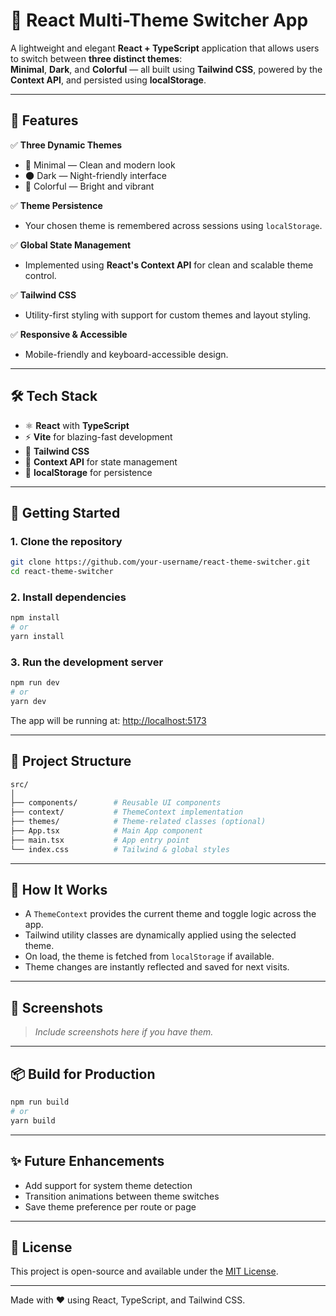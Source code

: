 # 🎨 React Multi-Theme Switcher App

A lightweight and elegant **React + TypeScript** application that allows users to switch between **three distinct themes**:  
**Minimal**, **Dark**, and **Colorful** — all built using **Tailwind CSS**, powered by the **Context API**, and persisted using **localStorage**.

---

## 🌟 Features

✅ **Three Dynamic Themes**  
- 🧼 Minimal — Clean and modern look  
- 🌑 Dark — Night-friendly interface  
- 🌈 Colorful — Bright and vibrant  

✅ **Theme Persistence**  
- Your chosen theme is remembered across sessions using `localStorage`.

✅ **Global State Management**  
- Implemented using **React's Context API** for clean and scalable theme control.

✅ **Tailwind CSS**  
- Utility-first styling with support for custom themes and layout styling.

✅ **Responsive & Accessible**  
- Mobile-friendly and keyboard-accessible design.

---

## 🛠️ Tech Stack

- ⚛️ **React** with **TypeScript**
- ⚡ **Vite** for blazing-fast development
- 🎨 **Tailwind CSS**
- 🧠 **Context API** for state management
- 💾 **localStorage** for persistence

---

## 🚀 Getting Started

### 1. Clone the repository

```bash
git clone https://github.com/your-username/react-theme-switcher.git
cd react-theme-switcher
```

### 2. Install dependencies

```bash
npm install
# or
yarn install
```

### 3. Run the development server

```bash
npm run dev
# or
yarn dev
```

The app will be running at: [http://localhost:5173](http://localhost:5173)

---

## 🧩 Project Structure

```bash
src/
│
├── components/        # Reusable UI components
├── context/           # ThemeContext implementation
├── themes/            # Theme-related classes (optional)
├── App.tsx            # Main App component
├── main.tsx           # App entry point
└── index.css          # Tailwind & global styles
```

---

## 🧠 How It Works

- A `ThemeContext` provides the current theme and toggle logic across the app.
- Tailwind utility classes are dynamically applied using the selected theme.
- On load, the theme is fetched from `localStorage` if available.
- Theme changes are instantly reflected and saved for next visits.

---

## 📸 Screenshots

> _Include screenshots here if you have them._

---

## 📦 Build for Production

```bash
npm run build
# or
yarn build
```

---

## ✨ Future Enhancements

- Add support for system theme detection
- Transition animations between theme switches
- Save theme preference per route or page

---

## 📄 License

This project is open-source and available under the [MIT License](LICENSE).

---

Made with ❤️ using React, TypeScript, and Tailwind CSS.
